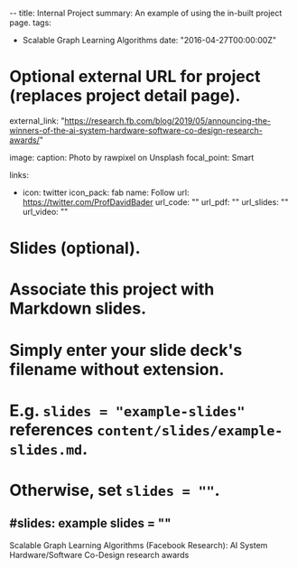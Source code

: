 --
title: Internal Project
summary: An example of using the in-built project page.
tags:
- Scalable Graph Learning Algorithms
date: "2016-04-27T00:00:00Z"

# Optional external URL for project (replaces project detail page).
external_link: "https://research.fb.com/blog/2019/05/announcing-the-winners-of-the-ai-system-hardware-software-co-design-research-awards/"

image:
  caption: Photo by rawpixel on Unsplash
  focal_point: Smart

links:
- icon: twitter
  icon_pack: fab
  name: Follow
  url: https://twitter.com/ProfDavidBader
url_code: ""
url_pdf: ""
url_slides: ""
url_video: ""

# Slides (optional).
#   Associate this project with Markdown slides.
#   Simply enter your slide deck's filename without extension.
#   E.g. `slides = "example-slides"` references `content/slides/example-slides.md`.
#   Otherwise, set `slides = ""`.
#slides: example
slides = ""
---

Scalable Graph Learning Algorithms (Facebook Research): AI System Hardware/Software Co-Design research awards
